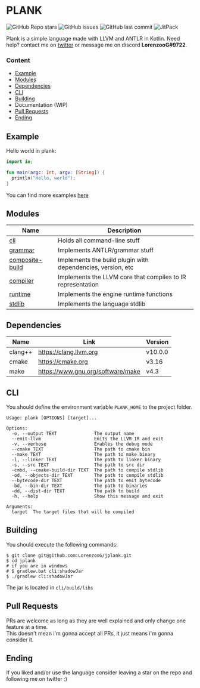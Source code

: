 # PLANK

![GitHub Repo stars](https://img.shields.io/github/stars/devwckd/mc-libraries?color=orange&style=for-the-badge)
![GitHub issues](https://img.shields.io/github/issues/devwckd/mc-libraries?color=orange&style=for-the-badge)
![GitHub last commit](https://img.shields.io/github/last-commit/devwckd/mc-libraries?color=orange&style=for-the-badge)
![JitPack](https://img.shields.io/jitpack/v/github/devwckd/mc-libraries?color=orange&style=for-the-badge)

Plank is a simple language made with LLVM and ANTLR in Kotlin. Need help? contact me
on [twitter](https://twitter.com/lorenzoo_g) or message me on discord **LorenzooG#9722**.

### Content

* [Example](#example)
* [Modules](#modules)
* [Dependencies](#dependencies)
* [CLI](#cli)
* [Building](#building)
* Documentation (WIP)
* [Pull Requests](#pull-requests)
* [Ending](#ending)

## Example

Hello world in plank:

```kotlin
import io;

fun main(argc: Int, argv: [String]) {
  println("Hello, world");
}
```

You can find more examples [here](samples)

## Modules

| Name                                 | Description                                                          |
| ------------------------------------ | -------------------------------------------------------------------- |
| [cli](cli)                           | Holds all command-line stuff                                         | 
| [grammar](grammar)                   | Implements ANTLR/grammar stuff                                       |
| [composite-build](composite-build)   | Implements the build plugin with dependencies, version, etc          |
| [compiler](compiler)                 | Implements the LLVM core that compiles to IR representation          |
| [runtime](runtime)                   | Implements the engine runtime functions                              |
| [stdlib](stdlib)                     | Implements the language stdlib                                       |

## Dependencies

| Name       | Link                              | Version  |
| ---------- | --------------------------------- | -------- |
| clang++    | https://clang.llvm.org            | v10.0.0  |
| cmake      | https://cmake.org                 | v3.16    |
| make       | https://www.gnu.org/software/make | v4.3     |

## CLI

You should define the environment variable `PLANK_HOME` to
the project folder.

```
Usage: plank [OPTIONS] [target]...

Options:
  -o, --output TEXT              The output name
  --emit-llvm                    Emits the LLVM IR and exit
  -v, --verbose                  Enables the debug mode
  --cmake TEXT                   The path to cmake bin
  --make TEXT                    The path to make binary
  -l, --linker TEXT              The path to linker binary
  -s, --src TEXT                 The path to src dir
  -cmbd, --cmake-build-dir TEXT  The path to compile stdlib
  -od, --objects-dir TEXT        The path to compile stdlib
  --bytecode-dir TEXT            The path to emit bytecode
  -bd, --bin-dir TEXT            The path to binaries
  -dd, --dist-dir TEXT           The path to build
  -h, --help                     Show this message and exit

Arguments:
  target  The target files that will be compiled
```

## Building

You should execute the following commands:

```shell
$ git clone git@github.com:LorenzooG/jplank.git
$ cd jplank
# if you are in windows
# $ gradlew.bat cli:shadowJar
$ ./gradlew cli:shadowJar
```

The jar is located in `cli/build/libs`

## Pull Requests

PRs are welcome as long as they are well explained and only change one feature at a time.  
This doesn't mean i'm gonna accept all PRs, it just means i'm gonna consider it.

## Ending

If you liked and/or use the language consider leaving a star on the repo and following me on twitter :)

